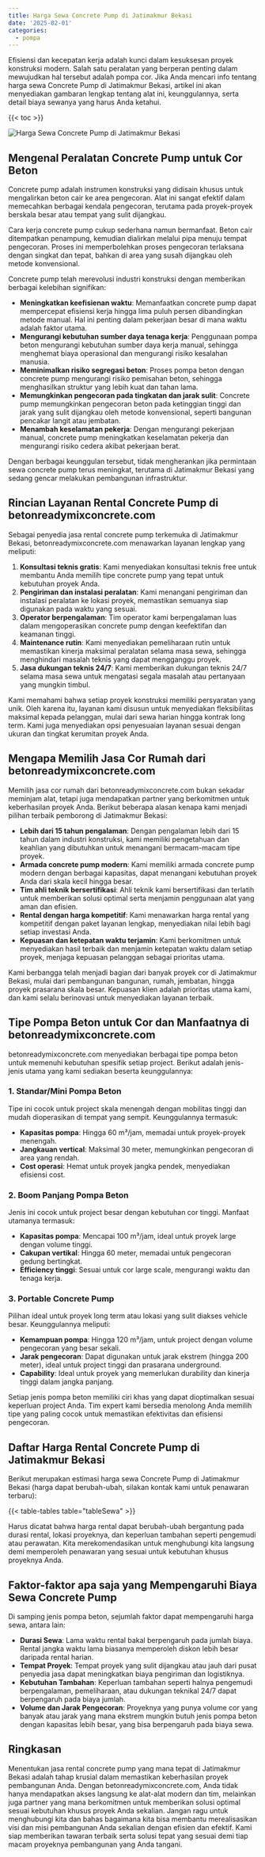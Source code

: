 ```yaml
---
title: Harga Sewa Concrete Pump di Jatimakmur Bekasi
date: '2025-02-01'
categories:
  - pompa
---
```


Efisiensi dan kecepatan kerja adalah kunci dalam kesuksesan proyek konstruksi modern. Salah satu peralatan yang berperan penting dalam mewujudkan hal tersebut adalah pompa cor. Jika Anda mencari info tentang harga sewa Concrete Pump di Jatimakmur Bekasi, artikel ini akan menyediakan gambaran lengkap tentang alat ini, keunggulannya, serta detail biaya sewanya yang harus Anda ketahui.

{{< toc >}}

![Harga Sewa Concrete Pump di Jatimakmur Bekasi](https://betoncor8.github.io/pump/concrete-pump%20(26).png)

## Mengenal Peralatan Concrete Pump untuk Cor Beton

Concrete pump adalah instrumen konstruksi yang didisain khusus untuk mengalirkan beton cair ke area pengecoran. Alat ini sangat efektif dalam memecahkan berbagai kendala pengecoran, terutama pada proyek-proyek berskala besar atau tempat yang sulit dijangkau.

Cara kerja concrete pump cukup sederhana namun bermanfaat. Beton cair ditempatkan penampung, kemudian dialirkan melalui pipa menuju tempat pengecoran. Proses ini memperbolehkan proses pengecoran terlaksana dengan singkat dan tepat, bahkan di area yang susah dijangkau oleh metode konvensional.

Concrete pump telah merevolusi industri konstruksi dengan memberikan berbagai kelebihan signifikan:

- **Meningkatkan keefisienan waktu**: Memanfaatkan concrete pump dapat mempercepat efisiensi kerja hingga lima puluh persen dibandingkan metode manual. Hal ini penting dalam pekerjaan besar di mana waktu adalah faktor utama.
- **Mengurangi kebutuhan sumber daya tenaga kerja**: Penggunaan pompa beton mengurangi kebutuhan sumber daya kerja manual, sehingga menghemat biaya operasional dan mengurangi risiko kesalahan manusia.
- **Meminimalkan risiko segregasi beton**: Proses pompa beton dengan concrete pump mengurangi risiko pemisahan beton, sehingga menghasilkan struktur yang lebih kuat dan tahan lama.
- **Memungkinkan pengecoran pada tingkatan dan jarak sulit**: Concrete pump memungkinkan pengecoran beton pada ketinggian tinggi dan jarak yang sulit dijangkau oleh metode konvensional, seperti bangunan pencakar langit atau jembatan.
- **Menambah keselamatan pekerja**: Dengan mengurangi pekerjaan manual, concrete pump meningkatkan keselamatan pekerja dan mengurangi risiko cedera akibat pekerjaan berat.

Dengan berbagai keunggulan tersebut, tidak mengherankan jika permintaan sewa concrete pump terus meningkat, terutama di Jatimakmur Bekasi yang sedang gencar melakukan pembangunan infrastruktur.

## Rincian Layanan Rental Concrete Pump di betonreadymixconcrete.com

Sebagai penyedia jasa rental concrete pump terkemuka di Jatimakmur Bekasi, betonreadymixconcrete.com menawarkan layanan lengkap yang meliputi:

1. **Konsultasi teknis gratis**: Kami menyediakan konsultasi teknis free untuk membantu Anda memilih tipe concrete pump yang tepat untuk kebutuhan proyek Anda.
2. **Pengiriman dan instalasi peralatan**: Kami menangani pengiriman dan instalasi peralatan ke lokasi proyek, memastikan semuanya siap digunakan pada waktu yang sesuai.
3. **Operator berpengalaman**: Tim operator kami berpengalaman luas dalam mengoperasikan concrete pump dengan keefektifan dan keamanan tinggi.
4. **Maintenance rutin**: Kami menyediakan pemeliharaan rutin untuk memastikan kinerja maksimal peralatan selama masa sewa, sehingga menghindari masalah teknis yang dapat mengganggu proyek.
5. **Jasa dukungan teknis 24/7**: Kami memberikan dukungan teknis 24/7 selama masa sewa untuk mengatasi segala masalah atau pertanyaan yang mungkin timbul.

Kami memahami bahwa setiap proyek konstruksi memiliki persyaratan yang unik. Oleh karena itu, layanan kami disusun untuk menyediakan fleksibilitas maksimal kepada pelanggan, mulai dari sewa harian hingga kontrak long term. Kami juga menyediakan opsi penyesuaian layanan sesuai dengan ukuran dan tingkat kerumitan proyek Anda.

## Mengapa Memilih Jasa Cor Rumah dari betonreadymixconcrete.com

Memilih jasa cor rumah dari betonreadymixconcrete.com bukan sekadar meminjam alat, tetapi juga mendapatkan partner yang berkomitmen untuk keberhasilan proyek Anda. Berikut beberapa alasan kenapa kami menjadi pilihan terbaik pemborong di Jatimakmur Bekasi:

- **Lebih dari 15 tahun pengalaman**: Dengan pengalaman lebih dari 15 tahun dalam industri konstruksi, kami memiliki pengetahuan dan keahlian yang dibutuhkan untuk menangani bermacam-macam tipe proyek.
- **Armada concrete pump modern**: Kami memiliki armada concrete pump modern dengan berbagai kapasitas, dapat menangani kebutuhan proyek Anda dari skala kecil hingga besar.
- **Tim ahli teknik bersertifikasi**: Ahli teknik kami bersertifikasi dan terlatih untuk memberikan solusi optimal serta menjamin penggunaan alat yang aman dan efisien.
- **Rental dengan harga kompetitif**: Kami menawarkan harga rental yang kompetitif dengan paket layanan lengkap, menyediakan nilai lebih bagi setiap investasi Anda.
- **Kepuasan dan ketepatan waktu terjamin**: Kami berkomitmen untuk menyediakan hasil terbaik dan menjamin ketepatan waktu dalam setiap proyek, menjaga kepuasan pelanggan sebagai prioritas utama.

Kami berbangga telah menjadi bagian dari banyak proyek cor di Jatimakmur Bekasi, mulai dari pembangunan bangunan, rumah, jembatan, hingga proyek prasarana skala besar. Kepuasan klien adalah prioritas utama kami, dan kami selalu berinovasi untuk menyediakan layanan terbaik.

## Tipe Pompa Beton untuk Cor dan Manfaatnya di betonreadymixconcrete.com

betonreadymixconcrete.com menyediakan berbagai tipe pompa beton untuk memenuhi kebutuhan spesifik setiap project. Berikut adalah jenis-jenis utama yang kami sediakan beserta keunggulannya:

### 1\. Standar/Mini Pompa Beton

Tipe ini cocok untuk project skala menengah dengan mobilitas tinggi dan mudah dioperasikan di tempat yang sempit. Keunggulannya termasuk:

- **Kapasitas pompa**: Hingga 60 m³/jam, memadai untuk proyek-proyek menengah.
- **Jangkauan vertical**: Maksimal 30 meter, memungkinkan pengecoran di area yang rendah.
- **Cost operasi**: Hemat untuk proyek jangka pendek, menyediakan efisiensi cost.

### 2\. Boom Panjang Pompa Beton

Jenis ini cocok untuk project besar dengan kebutuhan cor tinggi. Manfaat utamanya termasuk:

- **Kapasitas pompa**: Mencapai 100 m³/jam, ideal untuk proyek large dengan volume tinggi.
- **Cakupan vertikal**: Hingga 60 meter, memadai untuk pengecoran gedung bertingkat.
- **Efficiency tinggi**: Sesuai untuk cor large scale, mengurangi waktu dan tenaga kerja.

### 3\. Portable Concrete Pump

Pilihan ideal untuk proyek long term atau lokasi yang sulit diakses vehicle besar. Keunggulannya meliputi:

- **Kemampuan pompa**: Hingga 120 m³/jam, untuk project dengan volume pengecoran yang besar sekali.
- **Jarak pengecoran**: Dapat digunakan untuk jarak ekstrem (hingga 200 meter), ideal untuk project tinggi dan prasarana underground.
- **Capability**: Ideal untuk proyek yang memerlukan durability dan kinerja tinggi dalam jangka panjang.

Setiap jenis pompa beton memiliki ciri khas yang dapat dioptimalkan sesuai keperluan project Anda. Tim expert kami bersedia menolong Anda memilih tipe yang paling cocok untuk memastikan efektivitas dan efisiensi pengecoran.

## Daftar Harga Rental Concrete Pump di Jatimakmur Bekasi

Berikut merupakan estimasi harga sewa Concrete Pump di Jatimakmur Bekasi (harga dapat berubah-ubah, silakan kontak kami untuk penawaran terbaru):

{{< table-tables table="tableSewa" >}}

Harus dicatat bahwa harga rental dapat berubah-ubah bergantung pada durasi rental, lokasi proyeknya, dan keperluan tambahan seperti pengemudi atau perawatan. Kita merekomendasikan untuk menghubungi kita langsung demi memperoleh penawaran yang sesuai untuk kebutuhan khusus proyeknya Anda.

## Faktor-faktor apa saja yang Mempengaruhi Biaya Sewa Concrete Pump

Di samping jenis pompa beton, sejumlah faktor dapat mempengaruhi harga sewa, antara lain:

- **Durasi Sewa**: Lama waktu rental bakal berpengaruh pada jumlah biaya. Rental jangka waktu lama biasanya memperoleh diskon lebih besar daripada rental harian.
- **Tempat Proyek**: Tempat proyek yang sulit dijangkau atau jauh dari pusat penyedia jasa dapat meningkatkan biaya pengiriman dan logistiknya.
- **Kebutuhan Tambahan**: Keperluan tambahan seperti halnya pengemudi berpengalaman, pemeliharaan, atau dukungan teknikal 24/7 dapat berpengaruh pada biaya jumlah.
- **Volume dan Jarak Pengecoran**: Proyeknya yang punya volume cor yang banyak atau jarak yang mana ekstrem mungkin butuh jenis pompa beton dengan kapasitas lebih besar, yang bisa berpengaruh pada biaya sewa.

## Ringkasan

Menentukan jasa rental concrete pump yang mana tepat di Jatimakmur Bekasi adalah tahap krusial dalam memastikan keberhasilan proyek pembangunan Anda. Dengan betonreadymixconcrete.com, Anda tidak hanya mendapatkan akses langsung ke alat-alat modern dan tim, melainkan juga partner yang mana berkomitmen untuk memberikan solusi optimal sesuai kebutuhan khusus proyek Anda sekalian. Jangan ragu untuk menghubungi kita dan bahas bagaimana kita bisa membantu merealisasikan visi dan misi pembangunan Anda sekalian dengan efisien dan efektif. Kami siap memberikan tawaran terbaik serta solusi tepat yang sesuai demi tiap macam proyeknya pembangunan yang Anda tangani.
